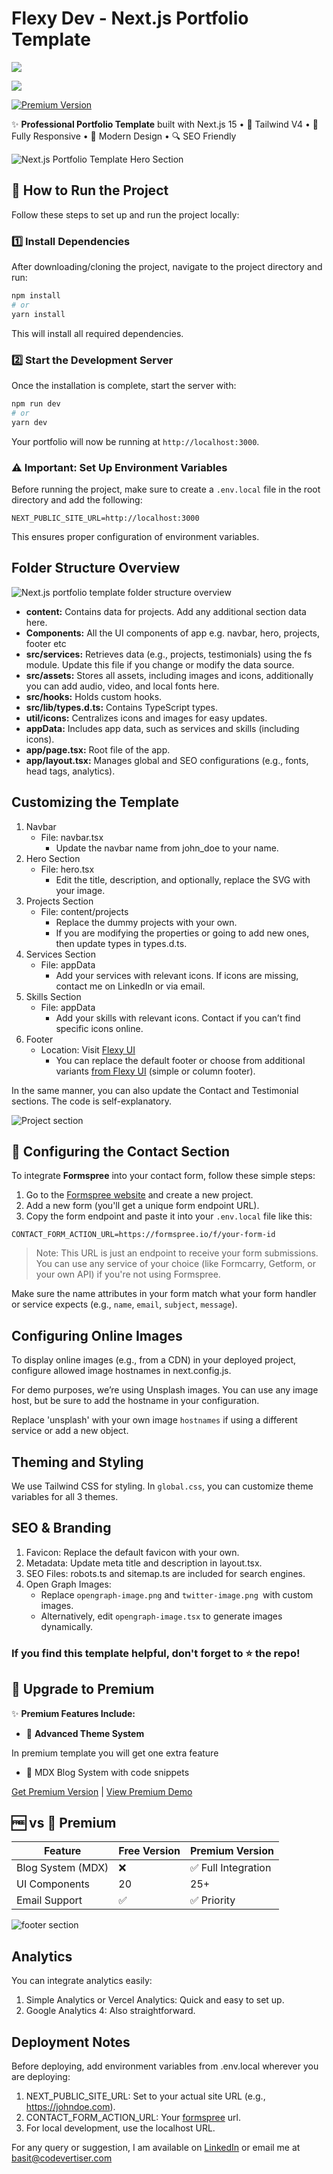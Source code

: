 # Flexy Dev - Next.js Portfolio Template

![](https://badges.frapsoft.com/os/v1/open-source.svg?v=103)

![](https://img.shields.io/badge/license-MIT-blue.svg)

[![Premium Version](https://img.shields.io/badge/PREMIUM_%20VERSION-AVAILABLE-%2300C7B7?style=for-the-badge&logo=stellar&logoColor=white)](https://basit313.gumroad.com/l/nextjs-developer-portfolio-template)

✨ **Professional Portfolio Template** built with Next.js 15 • 🚀 Tailwind V4 • 📱 Fully Responsive • 🎨 Modern Design • 🔍 SEO Friendly

![Next.js Portfolio Template Hero Section](https://ik.imagekit.io/cpnw7c0xpe/Tailwind%20Components/Templates/Flexy%20Dev%20Cover%20New.png?updatedAt=1741812978958)

## 🚀 How to Run the Project

Follow these steps to set up and run the project locally:

### 1️⃣ Install Dependencies

After downloading/cloning the project, navigate to the project directory and run:

```bash
npm install
# or
yarn install
```

This will install all required dependencies.

### 2️⃣ Start the Development Server

Once the installation is complete, start the server with:

```bash
npm run dev
# or
yarn dev
```

Your portfolio will now be running at `http://localhost:3000`.

### ⚠️ Important: Set Up Environment Variables

Before running the project, make sure to create a `.env.local` file in the root directory and add the following:

```env
NEXT_PUBLIC_SITE_URL=http://localhost:3000
```

This ensures proper configuration of environment variables.

## Folder Structure Overview

![Next.js portfolio template folder structure overview](https://ik.imagekit.io/cpnw7c0xpe/Tailwind%20Components/Templates/Folder%20Structure%20Overview.png?updatedAt=1741684501824)

- **content:** Contains data for projects. Add any additional section data here.
- **Components:** All the UI components of app e.g. navbar, hero, projects, footer etc
- **src/services:** Retrieves data (e.g., projects, testimonials) using the fs module. Update this file if you change or modify the data source.
- **src/assets:** Stores all assets, including images and icons, additionally you can add audio, video, and local fonts here.
- **src/hooks:** Holds custom hooks.
- **src/lib/types.d.ts:** Contains TypeScript types.
- **util/icons:** Centralizes icons and images for easy updates.
- **appData:** Includes app data, such as services and skills (including icons).
- **app/page.tsx:** Root file of the app.
- **app/layout.tsx:** Manages global and SEO configurations (e.g., fonts, head tags, analytics).

## Customizing the Template

1. Navbar
   - File: navbar.tsx
     - Update the navbar name from john_doe to your name.
2. Hero Section
   - File: hero.tsx
     - Edit the title, description, and optionally, replace the SVG with your image.
3. Projects Section
   - File: content/projects
     - Replace the dummy projects with your own.
     - If you are modifying the properties or going to add new ones, then update types in types.d.ts.
4. Services Section
   - File: appData
     - Add your services with relevant icons. If icons are missing, contact me on LinkedIn or via email.
5. Skills Section
   - File: appData
     - Add your skills with relevant icons. Contact if you can’t find specific icons online.
6. Footer
   - Location: Visit [Flexy UI](http://flexyui.com/)
     - You can replace the default footer or choose from additional variants [from Flexy UI](http://flexyui.com/) (simple or column footer).

In the same manner, you can also update the Contact and Testimonial sections. The code is self-explanatory.

![Project section](https://ik.imagekit.io/cpnw7c0xpe/Tailwind%20Components/Templates/flexy-dev-portfolio-portfolio.png?updatedAt=1739182152345)

## 📨 Configuring the Contact Section

To integrate **Formspree** into your contact form, follow these simple steps:

1. Go to the [Formspree website](https://formspree.io/) and create a new project.
2. Add a new form (you'll get a unique form endpoint URL).
3. Copy the form endpoint and paste it into your `.env.local` file like this:

```env
CONTACT_FORM_ACTION_URL=https://formspree.io/f/your-form-id
```

> Note: This URL is just an endpoint to receive your form submissions. You can use any service of your choice (like Formcarry, Getform, or your own API) if you're not using Formspree.

Make sure the name attributes in your form match what your form handler or service expects (e.g., `name`, `email`, `subject`, `message`).

## Configuring Online Images

To display online images (e.g., from a CDN) in your deployed project, configure allowed image hostnames in next.config.js.

For demo purposes, we’re using Unsplash images. You can use any image host, but be sure to add the hostname in your configuration.

Replace 'unsplash' with your own image `hostnames` if using a different service or add a new object.

## Theming and Styling

We use Tailwind CSS for styling. In `global.css`, you can customize theme variables for all 3 themes.

## SEO & Branding

1. Favicon: Replace the default favicon with your own.
2. Metadata: Update meta title and description in layout.tsx.
3. SEO Files: robots.ts and sitemap.ts are included for search engines.
4. Open Graph Images:
   - Replace `opengraph-image.png` and `twitter-image.png `with custom images.
   - Alternatively, edit `opengraph-image.tsx` to generate images dynamically.

### If you find this template helpful, don't forget to ⭐️ the repo!

## 💎 Upgrade to Premium

✨ **Premium Features Include:**

- 🎨 **Advanced Theme System**

In premium template you will get one extra feature

- 📝 MDX Blog System with code snippets

[Get Premium Version](https://basit313.gumroad.com/l/nextjs-developer-portfolio-template) | [View Premium Demo](https://nextjs-dev-portfolio.netlify.app/)

## 🆓 vs 💎 Premium

| **Feature**       | **Free Version** | **Premium Version** |
| ----------------- | ---------------- | ------------------- |
| Blog System (MDX) | ❌               | ✅ Full Integration |
| UI Components     | 20               | 25+                 |
| Email Support     | ✅               | ✅ Priority         |

![footer section](https://ik.imagekit.io/cpnw7c0xpe/Tailwind%20Components/Templates/flexy-dev-footer.png?updatedAt=1741813601842)

## Analytics

You can integrate analytics easily:

1. Simple Analytics or Vercel Analytics: Quick and easy to set up.
2. Google Analytics 4: Also straightforward.

## Deployment Notes

Before deploying, add environment variables from .env.local wherever you are deploying:

1. NEXT_PUBLIC_SITE_URL: Set to your actual site URL (e.g., https://johndoe.com).
1. CONTACT_FORM_ACTION_URL: Your [formspree](https://formspree.io/) url.
1. For local development, use the localhost URL.

For any query or suggestion, I am available on [LinkedIn](https://www.linkedin.com/in/abdulbasitprofile/) or email me at basit@codevertiser.com
